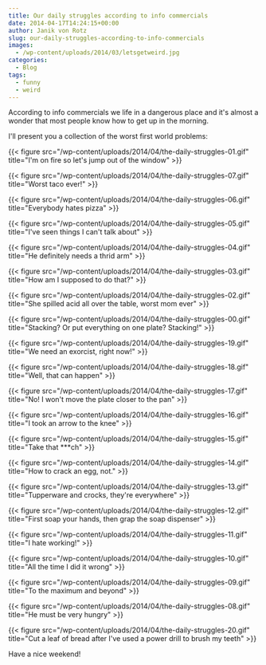 ```yaml
---
title: Our daily struggles according to info commercials
date: 2014-04-17T14:24:15+00:00
author: Janik von Rotz
slug: our-daily-struggles-according-to-info-commercials
images:
  - /wp-content/uploads/2014/03/letsgetweird.jpg
categories:
  - Blog
tags:
  - funny
  - weird
---
```

According to info commercials we life in a dangerous place and it's almost a wonder that most people know how to get up in the morning.

I'll present you a collection of the worst first world problems:

{{< figure src="/wp-content/uploads/2014/04/the-daily-struggles-01.gif" title="I'm on fire so let's jump out of the window" >}}
<!--more-->

{{< figure src="/wp-content/uploads/2014/04/the-daily-struggles-07.gif" title="Worst taco ever!" >}}

{{< figure src="/wp-content/uploads/2014/04/the-daily-struggles-06.gif" title="Everybody hates pizza" >}}

{{< figure src="/wp-content/uploads/2014/04/the-daily-struggles-05.gif" title="I've seen things I can't talk about" >}}

{{< figure src="/wp-content/uploads/2014/04/the-daily-struggles-04.gif" title="He definitely needs a thrid arm" >}}

{{< figure src="/wp-content/uploads/2014/04/the-daily-struggles-03.gif" title="How am I supposed to do that?" >}}

{{< figure src="/wp-content/uploads/2014/04/the-daily-struggles-02.gif" title="She spilled acid all over the table, worst mom ever" >}}

{{< figure src="/wp-content/uploads/2014/04/the-daily-struggles-00.gif" title="Stacking? Or put everything on one plate? Stacking!" >}}

{{< figure src="/wp-content/uploads/2014/04/the-daily-struggles-19.gif" title="We need an exorcist, right now!" >}}

{{< figure src="/wp-content/uploads/2014/04/the-daily-struggles-18.gif" title="Well, that can happen" >}}

{{< figure src="/wp-content/uploads/2014/04/the-daily-struggles-17.gif" title="No! I won't move the plate closer to the pan" >}}

{{< figure src="/wp-content/uploads/2014/04/the-daily-struggles-16.gif" title="I took an arrow to the knee" >}}

{{< figure src="/wp-content/uploads/2014/04/the-daily-struggles-15.gif" title="Take that ***ch" >}}

{{< figure src="/wp-content/uploads/2014/04/the-daily-struggles-14.gif" title="How to crack an egg, not." >}}

{{< figure src="/wp-content/uploads/2014/04/the-daily-struggles-13.gif" title="Tupperware and crocks, they're everywhere" >}}

{{< figure src="/wp-content/uploads/2014/04/the-daily-struggles-12.gif" title="First soap your hands, then grap the soap dispenser" >}}

{{< figure src="/wp-content/uploads/2014/04/the-daily-struggles-11.gif" title="I hate working!" >}}

{{< figure src="/wp-content/uploads/2014/04/the-daily-struggles-10.gif" title="All the time I did it wrong" >}}

{{< figure src="/wp-content/uploads/2014/04/the-daily-struggles-09.gif" title="To the maximum and beyond" >}}

{{< figure src="/wp-content/uploads/2014/04/the-daily-struggles-08.gif" title="He must be very hungry" >}}

{{< figure src="/wp-content/uploads/2014/04/the-daily-struggles-20.gif" title="Cut a leaf of bread after I've used a power drill to brush my teeth" >}}

Have a nice weekend!